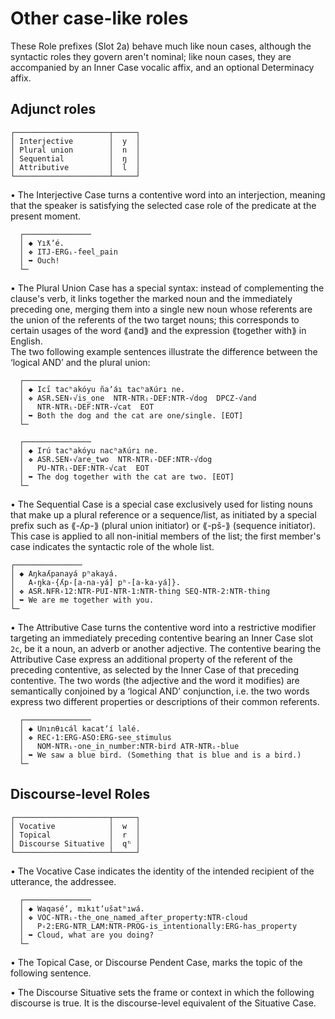 # Other case-like roles

These Role prefixes (Slot 2a) behave much like noun cases, although the syntactic roles they govern aren't nominal; like noun cases, they are accompanied by an Inner Case vocalic affix, and an optional Determinacy affix.  

## Adjunct roles

```  
┌─────────────────────┬─────┐  
│ Interjective        │  y  │  
│ Plural union        │  n  │  
│ Sequential          │  ŋ  │  
│ Attributive         │  l  │  
└─────────────────────┴─────┘  
```  
  
• The Interjective Case turns a contentive word into an interjection, meaning that the speaker is satisfying the selected case role of the predicate at the present moment.  
  
```  
  ┌───────────────  
  │ ◆ Yıƛʼé.  
  │ ❖ ITJ-ERGᵢ-feel_pain  
  │ ➥ Ouch!  
  └─  
```  
  
• The Plural Union Case has a special syntax: instead of complementing the clause's verb, it links together the marked noun and the immediately preceding one, merging them into a single new noun whose referents are the union of the referents of the two target nouns; this corresponds to certain usages of the word ⟪and⟫ and the expression ⟪together with⟫ in English.  
  The two following example sentences illustrate the difference between the ‘logical AND’ and the plural union:  
    
```  
  ┌───────────────  
  │ ◆ Ici̋ tacʰakóyu ñaʼáı tacʰaƛúrı ne.  
  │ ❖ ASR.SEN꞊√is_one  NTR-NTRᵢ-DEF:NTR-√dog  DPCZ-√and  
  │   NTR-NTRᵢ-DEF:NTR-√cat  EOT  
  │ ➥ Both the dog and the cat are one/single. [EOT]  
  └─  
```  
```  
  ┌───────────────  
  │ ◆ Irú tacʰakóyu nacʰaƛúrı ne.  
  │ ❖ ASR.SEN꞊√are_two  NTR-NTRᵢ-DEF:NTR-√dog  
  │   PU-NTRᵢ-DEF:NTR-√cat  EOT  
  │ ➥ The dog together with the cat are two. [EOT]  
  └─  
```  
  
• The Sequential Case is a special case exclusively used for listing nouns that make up a plural reference or a sequence/list, as initiated by a special prefix such as ⟪-ʎp-⟫ (plural union initiator) or ⟪-pš-⟫ (sequence initiator). This case is applied to all non-initial members of the list; the first member's case indicates the syntactic role of the whole list.  


```
┌───────────────
│ ◆ Aŋkaʎpanayá pʰakayá.
│   A꞊ŋka-{ʎp-[a-na-yá] pʰ-[a-ka-yá]}.
│ ❖ ASR.NFR꞊12:NTR-PUI-NTR-1:NTR-thing SEQ-NTR-2:NTR-thing
│ ➥ We are me together with you.
└─
```

• The Attributive Case turns the contentive word into a restrictive modifier targeting an immediately preceding contentive bearing an Inner Case slot `2c`, be it a noun, an adverb or another adjective. The contentive bearing the Attributive Case express an additional property of the referent of the preceding contentive, as selected by the Inner Case of that preceding contentive. The two words (the adjective and the word it modifies) are semantically conjoined by a ‘logical AND’ conjunction, i.e. the two words express two different properties or descriptions of their common referents.  
  
```  
  ┌───────────────  
  │ ◆ Unınθıcál kacatʼí lalé.  
  │ ❖ REC꞊1:ERG-ASO:ERG-see_stimulus  
  │   NOM-NTRᵢ-one_in_number:NTR-bird ATR-NTRᵢ-blue  
  │ ➥ We saw a blue bird. (Something that is blue and is a bird.)  
  └─  
```  
  

## Discourse-level Roles

```  
┌─────────────────────┬─────┐  
│ Vocative            │  w  │  
│ Topical             │  r  │  
│ Discourse Situative │  qʰ │  
└─────────────────────┴─────┘  
```  

• The Vocative Case indicates the identity of the intended recipient of the utterance, the addressee.  
  
```  
  ┌───────────────  
  │ ◆ Waqaséʼ, mıkıtʼušatʰıwá.  
  │ ❖ VOC-NTRᵢ-the_one_named_after_property:NTR-cloud  
  │   P꞊2:ERG-NTR_LAM:NTR-PROG-is_intentionally:ERG-has_property  
  │ ➥ Cloud, what are you doing?  
  └─  
```  

• The Topical Case, or Discourse Pendent Case, marks the topic of the following sentence.  

• The Discourse Situative sets the frame or context in which the following discourse is true. It is the discourse-level equivalent of the Situative Case.

